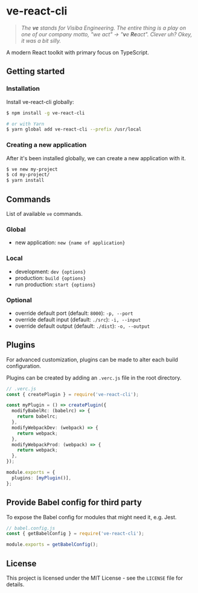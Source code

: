 # ve-react-cli
>_The **ve** stands for Visiba Engineering. The entire thing is a play on one of our company motto, "we act" -> "**v**e **Re**act". Clever uh? Okey, it was a bit silly._

A modern React toolkit with primary focus on TypeScript.

## Getting started

### Installation
Install ve-react-cli globally:
```bash
$ npm install -g ve-react-cli

# or with Yarn
$ yarn global add ve-react-cli --prefix /usr/local
```

### Creating a new application
After it's been installed globally, we can create a new application with it.

```bash
$ ve new my-project
$ cd my-project/
$ yarn install
```

## Commands
List of available `ve` commands.

### Global
* new application: `new {name of application}`

### Local
* development: `dev {options}`
* production: `build {options}`
* run production: `start {options}`

### Optional
* override default port (default: `8000`): `-p, --port`
* override default input (default: `./src`): `-i, --input`
* override default output (default: `./dist`): `-o, --output`

## Plugins
For advanced customization, plugins can be made to alter each build configuration.

Plugins can be created by adding an `.verc.js` file in the root directory.

```ts
// .verc.js
const { createPlugin } = require('ve-react-cli');

const myPlugin = () => createPlugin({
  modifyBabelRc: (babelrc) => {    
    return babelrc;
  },
  modifyWebpackDev: (webpack) => {
    return webpack;
  },
  modifyWebpackProd: (webpack) => {
    return webpack;
  },
});

module.exports = {
  plugins: [myPlugin()],
};
```

## Provide Babel config for third party
To expose the Babel config for modules that might need it, e.g. Jest.

```ts
// babel.config.js
const { getBabelConfig } = require('ve-react-cli');

module.exports = getBabelConfig();
```

## License
This project is licensed under the MIT License - see the `LICENSE` file for details.

